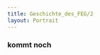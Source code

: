 ```yaml
---
title: Geschichte_des_FEG/2
layout: Portrait
---
```


<h3>
  kommt noch
</h3>
<script>
  var Geschichte_des_FEG = document.getElementById("Geschichte_des_FEG");
  Geschichte_des_FEG.className = "active";
</script>

